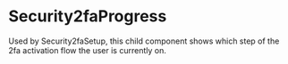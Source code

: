 Security2faProgress
======

Used by Security2faSetup, this child component shows which step of the 2fa
activation flow the user is currently on.
